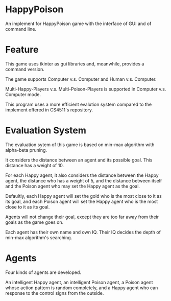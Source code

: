# HappyPoison
An implement for HappyPoison game with the interface of GUI and of command line.

# Feature
This game uses tkinter as gui libraries and, meanwhile, provides a command version.

The game supports Computer v.s. Computer and Human v.s. Computer.

Multi-Happy-Players v.s. Multi-Poison-Players is supported in Computer v.s. Computer mode.

This program uses a more efficient evalution system compared to the implement offered in CS4511's repository.

# Evaluation System
The evaluation sytem of this game is based on min-max algorithm with alpha-beta pruning.

It considers the distance between an agent and its possible goal. This distance has a weight of 10.

For each Happy agent, it also considers the distance between the Happy agent, the distance who has a weight of 5, and the distance between itself and the Poison agent who may set the Happy agent as the goal.

Defaultly, each Happy agent will set the gold who is the most close to it as its goal, and each Poison agent will set the Happy agent who is the most close to it as its goal.

Agents will not change their goal, except they are too far away from their goals as the game goes on.

Each agent has their own name and own IQ. Their IQ decides the depth of min-max algorithm's searching.

# Agents
Four kinds of agents are developed.

An intelligent Happy agent, an intelligent Poison agent, a Poison agent whose action pattern is random completely, and a Happy agent who can response to the control signs from the outside.
